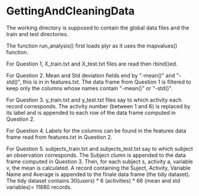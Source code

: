 # GettingAndCleaningData

The working directory is supposed to contain the global data files and the train and test directories.

The function run_analysis() first loads plyr as it uses the mapvalues() function.

For Question 1, X_train.txt and X_test.txt files are read then rbind()ed.

For Question 2. Mean and Std deviation fields end by "-mean()" and "-std()", this is in in features.txt.
The data frame from Question 1 is filtered to keep only the columns whose names contain "-mean()" or "-std()".

For Question 3. y_train.txt and y_test.txt files say to which activity each record corresponds.
The activity number (between 1 and 6) is replaced by its label and is appended to each row of the data frame computed in Question 2.

For Question 4. Labels for the columns can be found in the features data frame read from features.txt in Question 2.

For Question 5. subjects_train.txt and subjects_test.txt say to which subject an observation corresponds. 
The Subject clumn is appended to the data frame computed in Question 3.
Then, for each subject s, activity a, variable v, the mean is calculated.
A record containing the Suject, Activity, Variable Name and Average is appended to the finale data frame (the tidy dataset).
The tidy dataset contains 30(users) * 6 (activities) * 66 (mean and std variables)= 11880 records.
